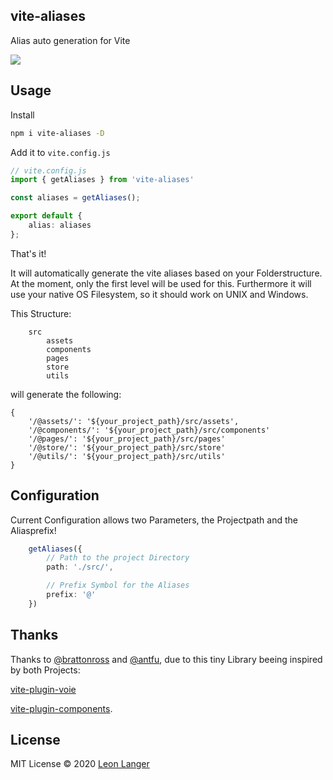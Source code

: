 <h2 align='left'>vite-aliases</h2>

<p align='left'>Alias auto generation for Vite</p>

<p align='left'>
<a href='https://www.npmjs.com/package/vite-aliases'>
<img src='https://img.shields.io/npm/v/vite-aliases?color=222&style=flat-square'>
</a>
</p>

## Usage

Install

```bash
npm i vite-aliases -D
```

Add it to `vite.config.js`

```ts
// vite.config.js
import { getAliases } from 'vite-aliases'

const aliases = getAliases();

export default {
    alias: aliases
};
```

That's it!

It will automatically generate the vite aliases based on your Folderstructure.
At the moment, only the first level will be used for this. 
Furthermore it will use your native OS Filesystem, so it should work on UNIX and Windows.

This Structure:

```
    src
        assets
        components
        pages
        store
        utils
```

will generate the following:

```
{
    '/@assets/': '${your_project_path}/src/assets',
    '/@components/': '${your_project_path}/src/components'
    '/@pages/': '${your_project_path}/src/pages'
    '/@store/': '${your_project_path}/src/store'
    '/@utils/': '${your_project_path}/src/utils'
}
```

## Configuration

Current Configuration allows two Parameters, the Projectpath and the Aliasprefix!

```ts
    getAliases({
        // Path to the project Directory
        path: './src/',

        // Prefix Symbol for the Aliases
        prefix: '@'
    })
```

## Thanks

Thanks to [@brattonross](https://github.com/brattonross) and [@antfu](https://github.com/antfu), 
due to this tiny Library beeing inspired by both Projects:

[vite-plugin-voie](https://github.com/vamplate/vite-plugin-voie)

[vite-plugin-components](https://github.com/antfu/vite-plugin-components).

## License

MIT License © 2020 [Leon Langer](https://github.com/subwaytime)
